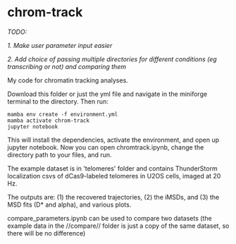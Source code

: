 # chrom-track

*TODO:* 

*1. Make user parameter input easier*

*2. Add choice of passing multiple directories for different conditions (eg transcribing or not) and comparing them*


My code for chromatin tracking analyses.

Download this folder or just the yml file and navigate in the miniforge terminal to the directory. Then run:

```
mamba env create -f environment.yml
mamba activate chrom-track
jupyter notebook
```

This will install the dependencies, activate the environment, and open up jupyter notebook. 
Now you can open chromtrack.ipynb, change the directory path to your files, and run. 

The example dataset is in 'telomeres' folder and contains ThunderStorm localization csvs of dCas9-labeled telomeres in U2OS cells, imaged at 20 Hz.

The outputs are: (1) the recovered trajectories, (2) the iMSDs, and (3) the MSD fits (D* and alpha), and various plots.

compare_parameters.ipynb can be used to compare two datasets (the example data in the //compare// folder is just a copy of the same dataset, so there will be no difference)


